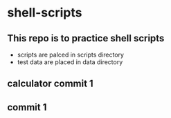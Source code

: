 # shell-scripts

## This repo is to practice shell scripts 
* scripts are palced in scripts directory 
* test data are placed in data directory
## calculator commit 1 
## commit 1
